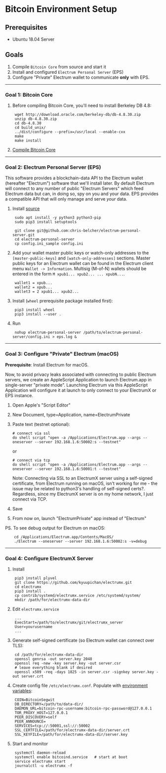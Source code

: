 # Bitcoin Environment Setup

## Prerequisites

* Ubuntu 18.04 Server

## Goals

1. Compile `Bitcoin Core` from source and start it
2. Install and configured `Electrum Personal Server` (EPS)
3. Configure "Private" Electrum wallet to communicate **only** with EPS.


-----

### Goal 1: Bitcoin Core

1. Before compiling Bitcoin Core, you'll need to install Berkeley DB 4.8:

        wget http://download.oracle.com/berkeley-db/db-4.8.30.zip
        unzip db-4.8.30.zip
        cd db-4.8.30
        cd build_unix/
        ../dist/configure --prefix=/usr/local --enable-cxx
        make
        make install
    
2. [Compile Bitcoin Core](https://bitzuma.com/posts/compile-bitcoin-core-from-source-on-ubuntu/)



-----


### Goal 2: Electrum Personal Server (EPS)

This software provides a blockchain-data API to the Electrum wallet (hereafter "Electrum") software that we'll install later. By default Electrum will connect to any number of public "Electrum Servers" which feed Electrum data but can, in doing so, spy on you and your data. EPS provides a compatible API that will only manage and serve *your* data.

1. Install [source](https://stadicus.github.io/RaspiBolt/raspibolt_64_electrum.html)

        sudo apt install -y python3 python3-pip
        sudo pip3 install setuptools
    
        git clone git@github.com:chris-belcher/electrum-personal-server.git
        cd electrum-personal-server
        cp config.ini_sample config.ini

2. Add your wallet master public keys or watch-only addresses to the `[master-public-keys]` and `[watch-only-addresses]` sections. Master public keys for an Electrum wallet can be found in the Electrum client menu `Wallet -> Information`. Multisig (M-of-N) wallets should be entered in the form `M xpub1... xpub2... ... xpubN...`.

        wallet1 = xpub...
        wallet2 = xpub...
        wallet3 = 2 xpub1... xpub2...

3. Install (`wheel` prerequisite package installed first):

        pip3 install wheel
        pip3 install --user .

4. Run

        nohup electrum-personal-server /path/to/electrum-personal-server/config.ini > eps.log &


-----

### Goal 3: Configure "Private" Electrum (macOS)

**Prerequisite**: Install Electrum for macOS.

Now, to avoid privacy leaks associated with connecting to public Electrum servers, we create an AppleScript Application to launch Electrum.app in single-server "private mode". Launching Electrum via this AppleScript Application will configure it at launch to only connect to your ElectrumX or EPS instance.

1. Open Apple's "Script Editor"
2. New Document, type=Application, name=ElectrumPrivate
3. Paste text (testnet optional):
       
       # connect via ssl
       do shell script "open -a /Applications/Electrum.app --args --oneserver --server 192.168.1.6:50002:s --testnet"
   
   or
        
       # connect via tcp
       do shell script "open -a /Applications/Electrum.app --args --oneserver --server 192.168.1.6:50001:t --testnet"
   
   Note: Connecting via SSL to an ElectrumX server using a self-signed certificate, from Electrum running on macOS, isn't working for me - the issue may be related to python3's handling of self-signed certs?. Regardless, since my ElectrumX server is on my home network, I just connect via TCP.

4. Save
5. From now on, launch "ElectrumPrivate" app instead of "Electrum"

PS. To see debug output for Electrum on macOS:

        cd /Applications/Electrum.app/Contents/MacOS/
        ./Electrum --oneserver --server 192.168.1.6:50002:s -v=debug


-----

### Goal 4: Configure ElectrumX Server

1. Install

        pip3 install plyvel
        git clone https://github.com/kyuupichan/electrumx.git
        cd electrumx
        pip3 install .
        cp contrib/systemd/electrumx.service /etc/systemd/system/
        mkdir /path/for/electrumx-data-dir

2. Edit `electrumx.service`

        ...
        ExecStart=/path/to/electrumx/git/electrumx_server
        User=yourusername
        ...

3. Generate self-signed certificate (so Electrum wallet can connect over TLS):

        cd /path/for/electrumx-data-dir
        openssl genrsa -out server.key 2048
        openssl req -new -key server.key -out server.csr
        # leave everything blank if desired
        openssl x509 -req -days 1825 -in server.csr -signkey server.key -out server.crt
        
4. Create config file `/etc/electrumx.conf`. Populate with [environment variables](https://electrumx.readthedocs.io/en/latest/environment.html):

        COIN=BitcoinSegwit
        DB_DIRECTORY=/path/to/data-dir/
        DAEMON_URL=bitcoin-rpc-username:bitcoin-rpc-password@127.0.0.1
        TOR_PROXY_HOST=127.0.0.1
        PEER_DISCOVERY=self
        PEER_ANNOUNCE=
        SERVICES=tcp://:50001,ssl://:50002
        SSL_CERTFILE=/path/for/electrumx-data-dir/server.crt
        SSL_KEYFILE=/path/for/electrumx-data-dir/server.key
        
5. Start and monitor

        systemctl daemon-reload
        systemctl enable bitcoind.service   # start at boot
        service electrumx start
        journalctl -u electrumx -f
